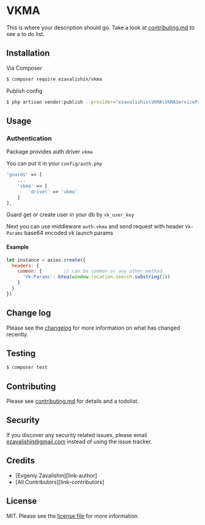 # VKMA

This is where your description should go. Take a look at [contributing.md](contributing.md) to see a to do list.

## Installation

Via Composer

``` bash
$ composer require ezavalishin/vkma
```

Publish config

``` bash
$ php artisan vendor:publish --provider="ezavalishin\VKMA\VKMAServiceProvider"
```

## Usage

### Authentication

Package provides auth driver `vkma`

You can put it in your `config/auth.php`

```php
'guards' => [
    ...
    'vkma' => [
        'driver' => 'vkma'
    ]
], 
```

Guard get or create user in your db by `vk_user_key`

Next you can use middleware `auth:vkma` and send request with header `Vk-Params` base64 encoded vk launch params

#### Example

```javascript
let instance = axios.create({
  headers: {
    common: {        // can be common or any other method
      'Vk-Params': btoa(window.location.search.substring(1))
    }
  }
})
``` 

## Change log

Please see the [changelog](changelog.md) for more information on what has changed recently.

## Testing

``` bash
$ composer test
```

## Contributing

Please see [contributing.md](contributing.md) for details and a todolist.

## Security

If you discover any security related issues, please email ezavalishin@gmail.com instead of using the issue tracker.

## Credits

- [Evgeniy Zavalishin][link-author]
- [All Contributors][link-contributors]

## License

MIT. Please see the [license file](license.md) for more information.
